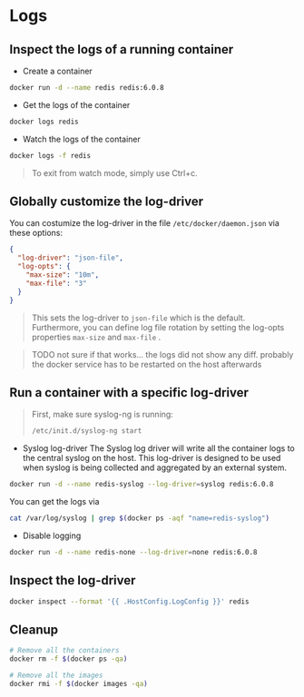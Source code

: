 # Logs

## Inspect the logs of a running container

* Create a container

```bash
docker run -d --name redis redis:6.0.8
```

* Get the logs of the container

```bash
docker logs redis
```

* Watch the logs of the container

```bash
docker logs -f redis
```

>To exit from watch mode, simply use Ctrl+c.

## Globally customize the log-driver

You can costumize the log-driver in the file `/etc/docker/daemon.json` via these options:

```json
{
  "log-driver": "json-file",
  "log-opts": {
    "max-size": "10m",
    "max-file": "3" 
  }
}
```

>This sets the log-driver to `json-file` which is the default. Furthermore, you can define log file rotation by setting the log-opts properties `max-size` and `max-file` .

> TODO not sure if that works... the logs did not show any diff. probably the docker service has to be restarted on the host afterwards

## Run a container with a specific log-driver

> First, make sure syslog-ng is running:
>
> ```bash
> /etc/init.d/syslog-ng start
> ```

* Syslog log-driver
  The Syslog log driver will write all the container logs to the central syslog on the host. This log-driver is designed to be used when syslog is being collected and aggregated by an external system.

```bash
docker run -d --name redis-syslog --log-driver=syslog redis:6.0.8
```

  You can get the logs via

```bash
cat /var/log/syslog | grep $(docker ps -aqf "name=redis-syslog")
```

* Disable logging

```bash
docker run -d --name redis-none --log-driver=none redis:6.0.8
```

## Inspect the log-driver

```bash
docker inspect --format '{{ .HostConfig.LogConfig }}' redis
```

## Cleanup

```bash
# Remove all the containers
docker rm -f $(docker ps -qa)

# Remove all the images
docker rmi -f $(docker images -qa)
```
